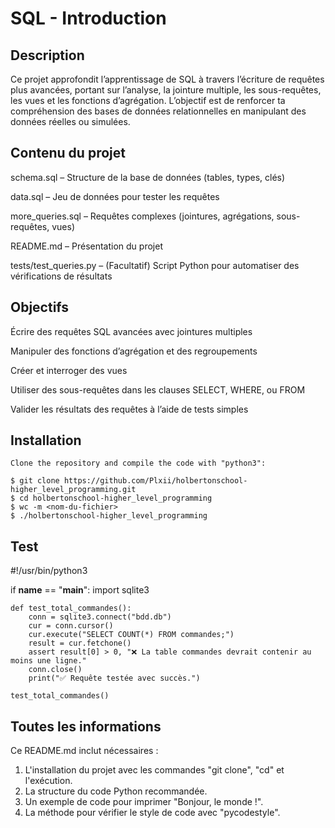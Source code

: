 # SQL - Introduction

## Description

Ce projet approfondit l’apprentissage de SQL à travers l’écriture de requêtes plus avancées, portant sur l’analyse, la jointure multiple, les sous-requêtes, les vues et les fonctions d’agrégation. L’objectif est de renforcer ta compréhension des bases de données relationnelles en manipulant des données réelles ou simulées.

## Contenu du projet

schema.sql – Structure de la base de données (tables, types, clés)

data.sql – Jeu de données pour tester les requêtes

more_queries.sql – Requêtes complexes (jointures, agrégations, sous-requêtes, vues)

README.md – Présentation du projet

tests/test_queries.py – (Facultatif) Script Python pour automatiser des vérifications de résultats

## Objectifs

Écrire des requêtes SQL avancées avec jointures multiples

Manipuler des fonctions d’agrégation et des regroupements

Créer et interroger des vues

Utiliser des sous-requêtes dans les clauses SELECT, WHERE, ou FROM

Valider les résultats des requêtes à l’aide de tests simples

## Installation

```
Clone the repository and compile the code with "python3":

$ git clone https://github.com/Plxii/holbertonschool-higher_level_programming.git
$ cd holbertonschool-higher_level_programming
$ wc -m <nom-du-fichier>
$ ./holbertonschool-higher_level_programming
```
## Test

#!/usr/bin/python3

if __name__ == "__main__":
    import sqlite3

    def test_total_commandes():
        conn = sqlite3.connect("bdd.db")
        cur = conn.cursor()
        cur.execute("SELECT COUNT(*) FROM commandes;")
        result = cur.fetchone()
        assert result[0] > 0, "❌ La table commandes devrait contenir au moins une ligne."
        conn.close()
        print("✅ Requête testée avec succès.")

    test_total_commandes()

## Toutes les informations

Ce README.md inclut nécessaires :

1. L'installation du projet avec les commandes "git clone", "cd" et l'exécution.
2. La structure du code Python recommandée.
3. Un exemple de code pour imprimer "Bonjour, le monde !".
4. La méthode pour vérifier le style de code avec "pycodestyle".

